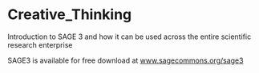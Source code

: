 # Creative_Thinking
Introduction to SAGE 3 and how it can be used across the entire scientific research enterprise

SAGE3 is available for free download at www.sagecommons.org/sage3
